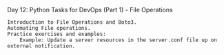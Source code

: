 Day 12: Python Tasks for DevOps (Part 1) - File Operations

    Introduction to File Operations and Boto3.
    Automating File operations.
    Practice exercises and examples:
        Example: Update a server resources in the server.conf file up on external notification.
